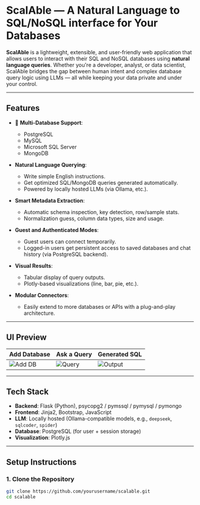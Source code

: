 # ScalAble — A Natural Language to SQL/NoSQL interface for Your Databases

**ScalAble** is a lightweight, extensible, and user-friendly web application that allows users to interact with their SQL and NoSQL databases using **natural language queries**. Whether you're a developer, analyst, or data scientist, ScalAble bridges the gap between human intent and complex database query logic using LLMs — all while keeping your data private and under your control.

---

## Features

- 🔌 **Multi-Database Support**:
  - PostgreSQL
  - MySQL
  - Microsoft SQL Server
  - MongoDB

- **Natural Language Querying**:
  - Write simple English instructions.
  - Get optimized SQL/MongoDB queries generated automatically.
  - Powered by locally hosted LLMs (via Ollama, etc.).

- **Smart Metadata Extraction**:
  - Automatic schema inspection, key detection, row/sample stats.
  - Normalization guess, column data types, size and usage.

- **Guest and Authenticated Modes**:
  - Guest users can connect temporarily.
  - Logged-in users get persistent access to saved databases and chat history (via PostgreSQL backend).

- **Visual Results**:
  - Tabular display of query outputs.
  - Plotly-based visualizations (line, bar, pie, etc.).

- **Modular Connectors**:
  - Easily extend to more databases or APIs with a plug-and-play architecture.

---

## UI Preview

| Add Database | Ask a Query | Generated SQL |
|--------------|-------------|----------------|
| ![Add DB](./screenshots/add_db.png) | ![Query](./screenshots/query.png) | ![Output](./screenshots/output.png) |

---

## Tech Stack

- **Backend**: Flask (Python), psycopg2 / pymssql / pymysql / pymongo
- **Frontend**: Jinja2, Bootstrap, JavaScript
- **LLM**: Locally hosted (Ollama-compatible models, e.g., `deepseek`, `sqlcoder`, `spider`)
- **Database**: PostgreSQL (for user + session storage)
- **Visualization**: Plotly.js

---

## Setup Instructions

### 1. Clone the Repository

```bash
git clone https://github.com/yourusername/scalable.git
cd scalable
